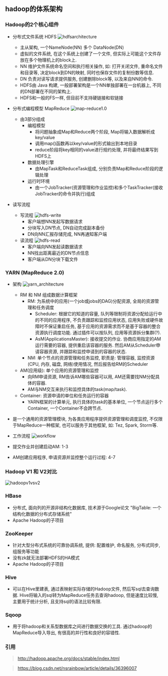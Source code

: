 hadoop的体系架构
---

### Hadoop的2个核心组件
+ 分布式文件系统 HDFS
![hdfsarchitecture](resources/hdfsarchitecture.png)
	+ 主从架构, 一个NameNode(NN) 多个 DataNode(DN)
	+ 虚拟的文件系统, 在这个系统上创建了一个文件, 但实际上可能这个文件存放在多个物理机上的block上.
	+ NN 维护文件系统命名空间和执行相关操作, 如: 打开关闭文件, 重命名文件和目录等, 决定block到DN的映射, 同时也保存文件的复制份数等信息.
	+ DN 负责对读写请求提供服务, 创建删除block等, 以及来自NN的命令.
	+ HDFS由 Java 构建, 一般部署架构是一个NN单独部署在一台机器上, 不同的DN部署在不同的架构上.
	+ HDFS和一般的FS一样, 但目前不支持硬链接和软链接
	
+ 分布式编程模型 MapReduce
	![map-reduce1.0](resources/mapreduce1.0.jpg)
	+ 由3部分组成
		+ 编程模型
			+ 将问题抽象成Map和Reduce两个阶段, Map将输入数据解析成key/value
			+ 调用map()函数再以key/value的形式输出到本地目录
			+ reduce阶段将key相同的value进行规约处理, 并将最终结果写到HDFS上
		+ 数据处理引擎
			+ 由MapTask和ReduceTask组成, 分别负责Map和Reduce阶段的逻辑处理
		+ 运行时环境
			+ 由一个JobTracker(资源管理和作业监控)和多个TaskTracker(接收JobTracker的命令并执行)组成
+ 读写流程
	+ 写流程
	![hdfs-write](resources/hdfs-write.png)
		+ 客户端想NN发起写数据请求
		+ 分块写入DN节点, DN自动完成副本备份
		+ DN向NN汇报存储完成, NN再通知客户端
	+ 读流程
	![hdfs-read](resources/hdfs-read.png)
		+ 客户端向NN发起读数据请求
		+ NN找出距离最近的DN节点信息
		+ 客户端从DN分块下载文件

### YARN (MapReduce 2.0)
+ 架构
![yarn_architecture](resources/yarn_architecture.gif)
	+ RM 和 NM 组成数据计算框架
		+ RM: 为系统中的应用(一个job或jobs的DAG)分配资源, 全局的资源管理和任务调度
			+ Scheduler: 根据它的知道的容量, 队列等限制将资源分配给运行中的不同的应用程序, 不负责跟踪和监控应用状态, 应用失败或硬件故障时不保证重启任务, 基于应用的资源需求而不是基于容器的整合资源执行调度功能. 通过插件可以按队列, 应用等资源拆分集群(?).
			+ AsM(ApplicationsMaster): 接收提交的作业. 协商应用指定的AM运行需要的容器, 提供重启该容器的服务.  然后AM从Scheduler申请容器资源, 并跟踪和监控申请到的容器的状态.
		+ NM: 单个节点的资源管理和任务监控, 职责是: 管理容器, 监控资源(CPU, 内存, 磁盘, 网络)使用情况, 然后报告给RM的Scheduler
	+ AM(应用级): 单个应用的资源管理和监控
		+ 向RM申请资源, RM告诉AM哪些容器可以用, AM还需要找NM分配具体的容器.
		+  AM与NM交互来执行和监控具体的task(map/task).
	+ Container:  资源申请的单位和任务运行的容器
		+ YARN框架的计算单元, 执行具体的task的基本单位, 一个节点运行多个Container, 一个Container不会跨节点.
	
+ 是一个通用的资源管理模块, 为各类应用程序提供资源管理和调度监控, 不仅限于MapReduce一种框架, 也可以服务于其他框架, 如: Tez, Spark, Storm等.
+ 工作流程
 ![workflow](resources/workflow.png)
 + 提交作业并创建启动AM: 1-3
 + AM创建应用程序, 申请资源并监控整个运行过程: 4-7
 

### Hadoop V1 和 V2对比
![hadoopv1vsv2](resources/hadoopv1vsv2.jpg)

	

### HBase
+ 分布式, 面向列的开源非结构化数据库, 技术源于Google论文 "BigTable: 一个结构化数据的分布式存储系统"
+ Apache Hadoop的子项目


### ZooKeeper
+ 针对大型分布式系统的可靠协调系统, 提供: 配置维护, 命名服务, 分布式同步, 组服务等功能
+ 没有zk就无法部署HDFS的HA模式
+ Apache Hadoop的子项目


### Hive
+ 可以在Hive里建表, 通过表映射实际存储的Hadoop文件, 然后写sql去查询数据. Hive将输入的sql转为MapReduce任务去查询hadoop, 但是速度比较慢, 主要用于统计分析, 且支持sql的语法比较有限.


### Sqoop
+ 用于将hadoop和关系型数据库之间进行数据交换的工具. 通过hadoop的MapReduce导入导出, 有很高的并行性和良好的容错性.


### 引用
> http://hadoop.apache.org/docs/stable/index.html

> https://blog.csdn.net/nsrainbow/article/details/36396007












